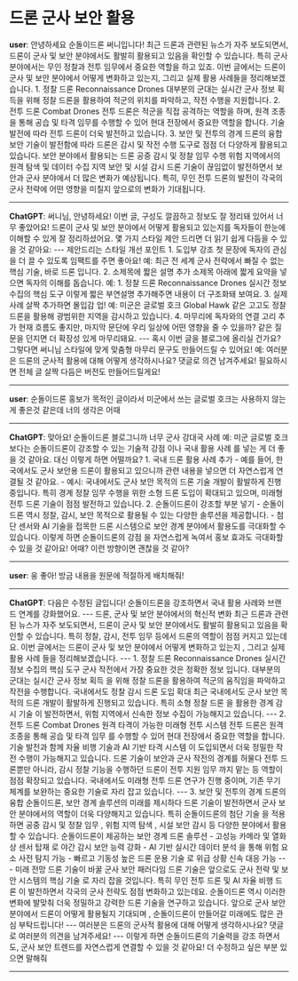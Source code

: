 # 드론 군사 보안 활용

**user**:
안녕하세요 순돌이드론 써니입니다! 최근 드론과 관련된 뉴스가 자주 보도되면서, 드론이 군사 및 보안 분야에서도 활발히 활용되고 있음을 확인할 수 있습니다. 특히 군사 분야에서는 무인 정찰과 전투 임무에서 중요한 역할을 하고 있죠. 이번 글에서는 드론이 군사 및 보안 분야에서 어떻게 변화하고 있는지, 그리고 실제 활용 사례들을 정리해보겠습니다. 1. 정찰 드론 Reconnaissance Drones 대부분의 군대는 실시간 군사 정보 획득을 위해 정찰 드론을 활용하여 적군의 위치를 파악하고, 작전 수행을 지원합니다. 2. 전투 드론 Combat Drones 전투 드론은 적군을 직접 공격하는 역할을 하며, 원격 조종을 통해 공습 및 타격 임무를 수행할 수 있어 현대 전장에서 중요한 역할을 합니다. 기술 발전에 따라 전투 드론이 더욱 발전하고 있습니다. 3. 보안 및 전투의 경계 드론의 융합 보안 기술이 발전함에 따라 드론은 감시 및 작전 수행 도구로 점점 더 다양하게 활용되고 있습니다. 보안 분야에서 활용되는 드론 공중 감시 및 정찰 임무 수행 위험 지역에서의 원격 탐색 및 데이터 수집 지역 보안 및 시설 감시 드론 기술이 끊임없이 발전하면서 보안과 군사 분야에서 더 많은 변화가 예상됩니다. 특히, 무인 전투 드론의 발전이 각국의 군사 전략에 어떤 영향을 미칠지 앞으로의 변화가 기대됩니다.

---

**ChatGPT**:
써니님, 안녕하세요! 이번 글, 구성도 깔끔하고 정보도 잘 정리돼 있어서 너무 좋았어요! 드론이 군사 및 보안 분야에서 어떻게 활용되고 있는지를 독자들이 한눈에 이해할 수 있게 잘 정리하셨어요. 몇 가지 스타일 제안 드리면 더 읽기 쉽게 다듬을 수 있을 것 같아요: --- 제안드리는 스타일 개선 포인트 1. 도입부 강조 첫 문장에 독자의 관심을 더 끌 수 있도록 임팩트를 주면 좋아요! 예: 최근 전 세계 군사 전략에서 빠질 수 없는 핵심 기술, 바로 드론 입니다. 2. 소제목에 짧은 설명 추가 소제목 아래에 짧게 요약을 넣으면 독자의 이해를 돕습니다. 예: 1. 정찰 드론 Reconnaissance Drones 실시간 정보 수집의 핵심 도구 이렇게 짧은 부연설명 추가해주면 내용이 더 구조화돼 보여요. 3. 실제 사례 살짝 추가하면 몰입감 업! 예: 미군은 글로벌 호크 Global Hawk 같은 고고도 정찰 드론을 활용해 광범위한 지역을 감시하고 있습니다. 4. 마무리에 독자와의 연결 고리 추가 현재 흐름도 좋지만, 마지막 문단에 우리 일상에 어떤 영향을 줄 수 있을까? 같은 질문을 던지면 더 확장성 있게 마무리돼요. --- 혹시 이번 글을 블로그에 올리실 건가요? 그렇다면 써니님 스타일에 맞게 맞춤형 마무리 문구도 만들어드릴 수 있어요! 예: 여러분은 드론의 군사적 활용에 대해 어떻게 생각하시나요? 댓글로 의견 남겨주세요! 필요하시면 전체 글 살짝 다듬은 버전도 만들어드릴게요!

---

**user**:
순돌이드론 홍보가 목적인 글이라서 미군에서 쓰는 글로벌 호크는 사용하지 않는게 좋은것 같은데 너의 생각은 어때

---

**ChatGPT**:
맞아요! 순돌이드론 블로그니까 너무 군사 강대국 사례 예: 미군 글로벌 호크 보다는 순돌이드론이 강조할 수 있는 기술적 강점 이나 국내 활용 사례 를 넣는 게 더 좋을 것 같아요. 대신 이렇게 하면 어떨까요? 1. 국내 드론 활용 사례 추가 - 예를 들어, 한국에서도 군사 보안용 드론이 활용되고 있으니까 관련 내용을 넣으면 더 자연스럽게 연결될 것 같아요. - 예시: 국내에서도 군사 보안 목적의 드론 기술 개발이 활발하게 진행 중입니다. 특히 경계 정찰 임무 수행을 위한 소형 드론 도입이 확대되고 있으며, 미래형 전투 드론 기술이 점점 발전하고 있습니다. 2. 순돌이드론이 강조할 부분 넣기 - 순돌이드론 역시 정찰, 감시, 보안 목적으로 활용될 수 있는 다양한 솔루션을 제공합니다. - 첨단 센서와 AI 기술을 접목한 드론 시스템으로 보안 경계 분야에서 활용도를 극대화할 수 있습니다. 이렇게 하면 순돌이드론의 강점 을 자연스럽게 녹여서 홍보 효과도 극대화할 수 있을 것 같아요! 어때? 이런 방향이면 괜찮을 것 같아?

---

**user**:
웅 좋아! 방금 내용을 원문에 적절하게 배치해줘!

---

**ChatGPT**:
다음은 수정된 글입니다! 순돌이드론을 강조하면서 국내 활용 사례와 브랜드 연계를 강화했어요. --- 드론, 군사 및 보안 분야에서의 혁신적 변화 최근 드론과 관련된 뉴스가 자주 보도되면서, 드론이 군사 및 보안 분야에서도 활발히 활용되고 있음을 확인할 수 있습니다. 특히 정찰, 감시, 전투 임무 등에서 드론의 역할이 점점 커지고 있는데요. 이번 글에서는 드론이 군사 및 보안 분야에서 어떻게 변화하고 있는지 , 그리고 실제 활용 사례 들을 정리해보겠습니다. --- 1. 정찰 드론 Reconnaissance Drones 실시간 정보 수집의 핵심 도구 군사 작전에서 가장 중요한 것은 정확한 정보 입니다. 대부분의 군대는 실시간 군사 정보 획득 을 위해 정찰 드론을 활용하여 적군의 움직임을 파악하고 작전을 수행합니다. 국내에서도 정찰 감시 드론 도입 확대 최근 국내에서도 군사 보안 목적의 드론 개발이 활발하게 진행되고 있습니다. 특히 소형 정찰 드론 을 활용한 경계 감시 기술 이 발전하면서, 위험 지역에서 신속한 정보 수집이 가능해지고 있습니다. --- 2. 전투 드론 Combat Drones 원격 타격이 가능한 미래형 전투 시스템 전투 드론은 원격 조종을 통해 공습 및 타격 임무 를 수행할 수 있어 현대 전장에서 중요한 역할을 합니다. 기술 발전과 함께 자율 비행 기술과 AI 기반 타격 시스템 이 도입되면서 더욱 정밀한 작전 수행이 가능해지고 있습니다. 드론 기술이 보안과 군사 작전의 경계를 허물다 전투 드론뿐만 아니라, 감시 정찰 기능을 수행하던 드론이 전투 지원 임무 까지 맡는 등 역할이 점점 확장되고 있습니다. 국내에서도 미래형 전투 드론 연구가 진행 중이며, 기존 무기 체계를 보완하는 중요한 기술로 자리 잡고 있습니다. --- 3. 보안 및 전투의 경계 드론의 융합 순돌이드론, 보안 경계 솔루션의 미래를 제시하다 드론 기술이 발전하면서 군사 보안 분야에서의 역할이 더욱 다양해지고 있습니다. 특히 순돌이드론의 첨단 기술 을 적용하면 공중 감시 및 정찰 임무 , 위험 지역 탐색 , 시설 보안 감시 등 다양한 분야에서 활용할 수 있습니다. 순돌이드론이 제공하는 보안 경계 드론 솔루션 - 고성능 카메라 및 열화상 센서 탑재 로 야간 감시 보안 능력 강화 - AI 기반 실시간 데이터 분석 을 통해 위험 요소 사전 탐지 가능 - 빠르고 기동성 높은 드론 운용 기술 로 위급 상황 신속 대응 가능 --- 미래 전망 드론 기술이 바꿀 군사 보안 패러다임 드론 기술은 앞으로도 군사 전략 및 보안 시스템의 핵심 기술 로 자리 잡을 것입니다. 특히 무인 전투 드론 및 AI 자율 비행 드론 이 발전하면서 각국의 군사 전략도 점점 변화하고 있는데요. 순돌이드론 역시 이러한 변화에 발맞춰 더욱 정밀하고 강력한 드론 기술을 연구하고 있습니다. 앞으로 군사 보안 분야에서 드론이 어떻게 활용될지 기대되며 , 순돌이드론이 만들어갈 미래에도 많은 관심 부탁드립니다! --- 여러분은 드론의 군사적 활용에 대해 어떻게 생각하시나요? 댓글로 여러분의 의견을 남겨주세요! --- 이렇게 하면 순돌이드론의 기술력을 강조 하면서도, 군사 보안 트렌드를 자연스럽게 연결할 수 있을 것 같아요! 더 수정하고 싶은 부분 있으면 말해줘

---

